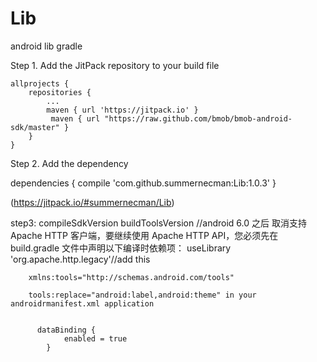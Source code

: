# Lib
android lib
gradle

Step 1. Add the JitPack repository to your build file

	allprojects {
		repositories {
			...
			maven { url 'https://jitpack.io' }
			 maven { url "https://raw.github.com/bmob/bmob-android-sdk/master" }
		}
	}
  
Step 2. Add the dependency

dependencies {
	        compile 'com.github.summernecman:Lib:1.0.3'
	}
  
(https://jitpack.io/#summernecman/Lib)

step3:
    compileSdkVersion
    buildToolsVersion
    //android 6.0 之后 取消支持 Apache HTTP 客户端，要继续使用 Apache HTTP API，您必须先在 build.gradle 文件中声明以下编译时依赖项：
    useLibrary 'org.apache.http.legacy'//add this

        xmlns:tools="http://schemas.android.com/tools"

        tools:replace="android:label,android:theme" in your androidrmanifest.xml application


          dataBinding {
                enabled = true
            }

